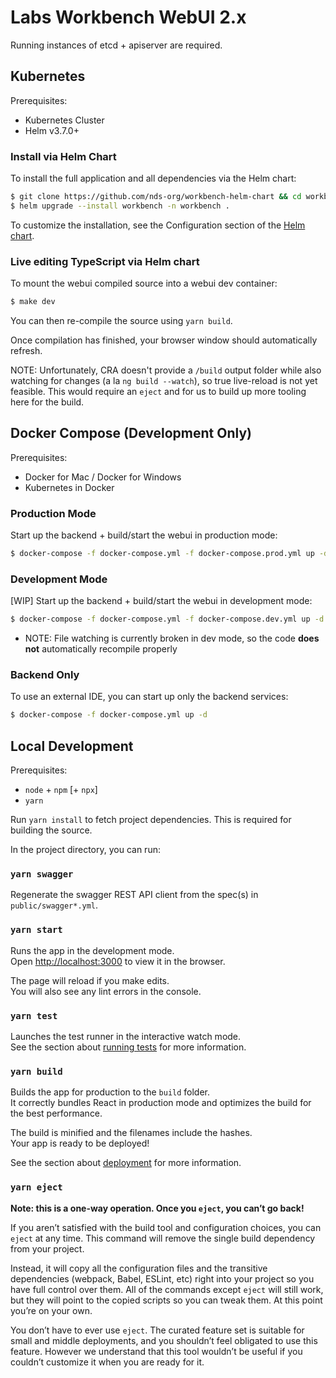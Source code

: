 # Labs Workbench WebUI 2.x

Running instances of etcd + apiserver are required.

## Kubernetes

Prerequisites:
* Kubernetes Cluster
* Helm v3.7.0+

### Install via Helm Chart
To install the full application and all dependencies via the Helm chart:
```bash
$ git clone https://github.com/nds-org/workbench-helm-chart && cd workbench-helm-chart
$ helm upgrade --install workbench -n workbench .
```

To customize the installation, see the Configuration section of the [Helm chart](https://github.com/nds-org/workbench-helm-chart).

### Live editing TypeScript via Helm chart
To mount the webui compiled source into a webui dev container:
```bash
$ make dev
```

You can then re-compile the source using `yarn build`.

Once compilation has finished, your browser window should automatically refresh.

NOTE: Unfortunately, CRA doesn't provide a `/build` output folder while also watching for changes (a la `ng build --watch`), so true live-reload is not yet feasible. This would require an `eject` and for us to build up more tooling here for the build.

## Docker Compose (Development Only)

Prerequisites:
* Docker for Mac / Docker for Windows
* Kubernetes in Docker


### Production Mode

Start up the backend + build/start the webui in production mode:
```bash
$ docker-compose -f docker-compose.yml -f docker-compose.prod.yml up -d --build
```

### Development Mode

[WIP] Start up the backend + build/start the webui in development mode:
```bash
$ docker-compose -f docker-compose.yml -f docker-compose.dev.yml up -d --build
```

* NOTE: File watching is currently broken in dev mode, so the code **does not** automatically recompile properly

### Backend Only

To use an external IDE, you can start up only the backend services:
```bash
$ docker-compose -f docker-compose.yml up -d
```


## Local Development

Prerequisites:
* `node` + `npm` [+ `npx`]
* `yarn`

Run `yarn install` to fetch project dependencies. This is required for building the source.

In the project directory, you can run:

### `yarn swagger`

Regenerate the swagger REST API client from the spec(s) in `public/swagger*.yml`.

### `yarn start`

Runs the app in the development mode.\
Open [http://localhost:3000](http://localhost:3000) to view it in the browser.

The page will reload if you make edits.\
You will also see any lint errors in the console.

### `yarn test`

Launches the test runner in the interactive watch mode.\
See the section about [running tests](https://facebook.github.io/create-react-app/docs/running-tests) for more information.

### `yarn build`

Builds the app for production to the `build` folder.\
It correctly bundles React in production mode and optimizes the build for the best performance.

The build is minified and the filenames include the hashes.\
Your app is ready to be deployed!

See the section about [deployment](https://facebook.github.io/create-react-app/docs/deployment) for more information.

### `yarn eject`

**Note: this is a one-way operation. Once you `eject`, you can’t go back!**

If you aren’t satisfied with the build tool and configuration choices, you can `eject` at any time. This command will remove the single build dependency from your project.

Instead, it will copy all the configuration files and the transitive dependencies (webpack, Babel, ESLint, etc) right into your project so you have full control over them. All of the commands except `eject` will still work, but they will point to the copied scripts so you can tweak them. At this point you’re on your own.

You don’t have to ever use `eject`. The curated feature set is suitable for small and middle deployments, and you shouldn’t feel obligated to use this feature. However we understand that this tool wouldn’t be useful if you couldn’t customize it when you are ready for it.
